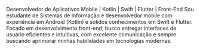 Desenvolvedor de Aplicativos Mobile | Kotlin | Swift | Flutter | Front-End
Sou estudante de Sistemas de Informação e desenvolvedor mobile com experiência em Android (Kotlin) e sólidos conhecimentos em Swift e Flutter. Focado em desenvolvimento front-end, busco entregar interfaces de usuário eficientes e intuitivas, com excelente comunicação e sempre buscando aprimorar minhas habilidades em tecnologias modernas.


